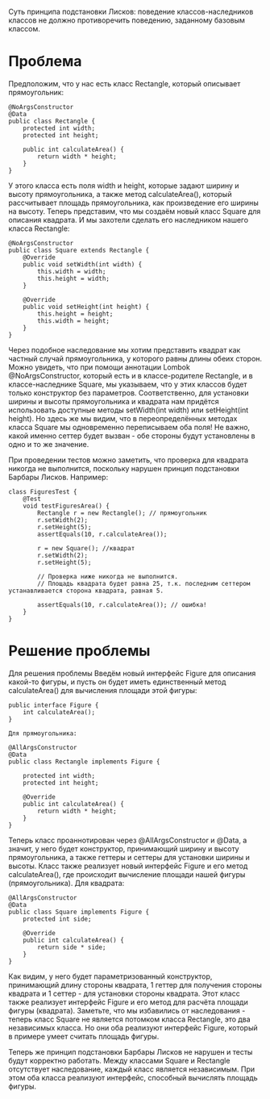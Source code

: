 Cуть принципа подстановки Лисков: поведение классов-наследников классов не должно противоречить поведению, заданному базовым классом.
# Проблема
Предположим, что у нас есть класс Rectangle, который описывает прямоугольник:

```
@NoArgsConstructor
@Data
public class Rectangle {
    protected int width;
    protected int height;

    public int calculateArea() {
        return width * height;
    }
}
```
У этого класса есть поля width и height, которые задают ширину и высоту прямоугольника, а также метод calculateArea(), который рассчитывает площадь прямоугольника, как произведение его ширины на высоту.
Теперь представим, что мы создаём новый класс Square для описания квадрата. И мы захотели сделать его наследником нашего класса Rectangle:
```
@NoArgsConstructor
public class Square extends Rectangle {
    @Override
    public void setWidth(int width) {
        this.width = width;
        this.height = width;
    }

    @Override
    public void setHeight(int height) {
        this.height = height;
        this.width = height;
    }
}
```
Через подобное наследование мы хотим представить квадрат как частный случай прямоугольника, у которого равны длины обеих сторон.
Можно увидеть, что при помощи аннотации Lombok @NoArgsConstructor, который есть и в классе-родителе Rectangle, и в классе-наследнике Square, мы указываем, что у этих классов будет только конструктор без параметров.
Соответственно, для установки ширины и высоты прямоугольника и квадрата нам придётся использовать доступные методы setWidth(int width) или setHeight(int height).
Но здесь же мы видим, что в переопределённых методах класса Square мы одновременно переписываем оба поля! Не важно, какой именно сеттер будет вызван - обе стороны будут установлены в одно и то же значение.

При проведении тестов можно заметить, что проверка для квадрата никогда не выполнится, поскольку нарушен принцип подстановки Барбары Лисков. Например:
```
class FiguresTest {
    @Test
    void testFiguresArea() {
        Rectangle r = new Rectangle(); // прямоугольник
        r.setWidth(2);
        r.setHeight(5);
        assertEquals(10, r.calculateArea());

        r = new Square(); //квадрат
        r.setWidth(2);
        r.setHeight(5);

        // Проверка ниже никогда не выполнится.
        // Площадь квадрата будет равна 25, т.к. последним сеттером устанавливается сторона квадрата, равная 5.

        assertEquals(10, r.calculateArea()); // ошибка!
    }
}
```
# Решение проблемы
Для решения проблемы Введём новый интерфейс Figure для описания какой-то фигуры, и пусть он будет иметь единственный метод calculateArea() для вычисления площади этой фигуры:
```
public interface Figure {
    int calculateArea();
}

Для прямоугольника:

@AllArgsConstructor
@Data
public class Rectangle implements Figure {

    protected int width;
    protected int height;

    @Override
    public int calculateArea() {
        return width * height;
    }
}
```
Теперь класс проаннотирован через @AllArgsConstructor и @Data, а значит, у него будет конструктор, принимающий ширину и высоту прямоугольника, а также геттеры и сеттеры для установки ширины и высоты.
Класс также реализует новый интерфейс Figure и его метод calculateArea(), где происходит вычисление площади нашей фигуры (прямоугольника).
Для квадрата:
```
@AllArgsConstructor
@Data
public class Square implements Figure {
    protected int side;

    @Override
    public int calculateArea() {
        return side * side;
    }
}
```
Как видим, у него будет параметризованный конструктор, принимающий длину стороны квадрата, 1 геттер для получения стороны квадрата и 1 сеттер - для установки стороны квадрата.
Этот класс также реализует интерфейс Figure и его метод для расчёта площади фигуры (квадрата).
Заметьте, что мы избавились от наследования - теперь класс Square не является потомком класса Rectangle, это два независимых класса. Но они оба реализуют интерфейс Figure, который в примере умеет считать площадь фигуры.

Теперь же принцип подстановки Барбары Лисков не нарушен и тесты будут корректно работать. Между классами Square и Rectangle отсутствует наследование, каждый класс является независимым. При этом оба класса реализуют интерфейс, способный вычислять площадь фигуры.

